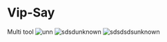 # Vip-Say
Multi tool 
![unn](https://user-images.githubusercontent.com/108875590/182492617-d75a335a-5625-4af3-a922-7cf2d3f92da1.png)
![sdsdunknown](https://user-images.githubusercontent.com/108875590/182492621-717d518e-25de-464e-a8e7-ed83f938f14b.png)
![sdsdsdsunknown](https://user-images.githubusercontent.com/108875590/182492623-5d5a207e-cf9a-45d0-a6f3-7eb460cdeb03.png)
